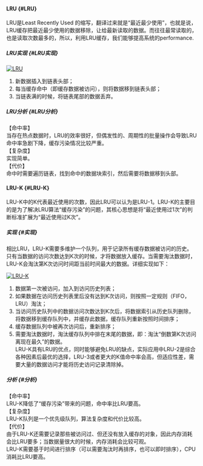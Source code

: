 #### LRU {#LRU}

LRU是Least Recently Used 的缩写，翻译过来就是“最近最少使用”，也就是说，LRU缓存把最近最少使用的数据移除，让给最新读取的数据。而往往最常读取的，也是读取次数最多的，所以，利用LRU缓存，我们能够提高系统的performance.

##### LRU实现 {#LRU实现}

[![](http://chinageek-wordpress.stor.sinaapp.com/uploads/2015/11/LRU.png "LRU")](http://chinageek-wordpress.stor.sinaapp.com/uploads/2015/11/LRU.png)

1. 新数据插入到链表头部；  
2. 每当缓存命中（即缓存数据被访问），则将数据移到链表头部；  
3. 当链表满的时候，将链表尾部的数据丢弃。

##### LRU分析 {#LRU分析}

【命中率】  
当存在热点数据时，LRU的效率很好，但偶发性的、周期性的批量操作会导致LRU命中率急剧下降，缓存污染情况比较严重。  
【复杂度】  
实现简单。  
【代价】  
命中时需要遍历链表，找到命中的数据块索引，然后需要将数据移到头部。

#### LRU-K {#LRU-K}

LRU-K中的K代表最近使用的次数，因此LRU可以认为是LRU-1。LRU-K的主要目的是为了解决LRU算法“缓存污染”的问题，其核心思想是将“最近使用过1次”的判断标准扩展为“最近使用过K次”。

##### 实现 {#实现}

相比LRU，LRU-K需要多维护一个队列，用于记录所有缓存数据被访问的历史。只有当数据的访问次数达到K次的时候，才将数据放入缓存。当需要淘汰数据时，LRU-K会淘汰第K次访问时间距当前时间最大的数据。详细实现如下：

[![](http://chinageek-wordpress.stor.sinaapp.com/uploads/2015/11/LRU-K.png "LRU-K")](http://chinageek-wordpress.stor.sinaapp.com/uploads/2015/11/LRU-K.png)

1. 数据第一次被访问，加入到访问历史列表；  
2. 如果数据在访问历史列表里后没有达到K次访问，则按照一定规则（FIFO，LRU）淘汰；  
3. 当访问历史队列中的数据访问次数达到K次后，将数据索引从历史队列删除，将数据移到缓存队列中，并缓存此数据，缓存队列重新按照时间排序；  
4. 缓存数据队列中被再次访问后，重新排序；  
5. 需要淘汰数据时，淘汰缓存队列中排在末尾的数据，即：淘汰“倒数第K次访问离现在最久”的数据。  
LRU-K具有LRU的优点，同时能够避免LRU的缺点，实际应用中LRU-2是综合各种因素后最优的选择，LRU-3或者更大的K值命中率会高，但适应性差，需要大量的数据访问才能将历史访问记录清除掉。

##### 分析 {#分析}

【命中率】  
LRU-K降低了“缓存污染”带来的问题，命中率比LRU要高。  
【复杂度】  
LRU-K队列是一个优先级队列，算法复杂度和代价比较高。  
【代价】  
由于LRU-K还需要记录那些被访问过、但还没有放入缓存的对象，因此内存消耗会比LRU要多；当数据量很大的时候，内存消耗会比较可观。  
LRU-K需要基于时间进行排序（可以需要淘汰时再排序，也可以即时排序），CPU消耗比LRU要高。

